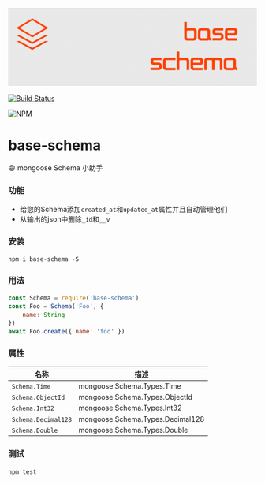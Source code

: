 ![base-schema](art/logo.png)

[![Build Status](https://img.shields.io/travis/ithot-all/base-schema/master.svg?style=flat-square)](https://travis-ci.org/ithot-all/base-schema)

[![NPM](https://nodei.co/npm/base-schema.png?compact=true)](https://npmjs.org/package/base-schema)

# base-schema
:smile: mongoose Schema 小助手

### 功能
- 给您的Schema添加`created_at`和`updated_at`属性并且自动管理他们 
- 从输出的json中删除`_id`和`__v`
  
### 安装 
```
npm i base-schema -S
```

### 用法 
```javascript
const Schema = require('base-schema')
const Foo = Schema('Foo', {
    name: String
})
await Foo.create({ name: 'foo' })
```

### 属性

| 名称                | 描述                             |
| ------------------- | -------------------------------- |
| `Schema.Time`       | mongoose.Schema.Types.Time       |
| `Schema.ObjectId`   | mongoose.Schema.Types.ObjectId   |
| `Schema.Int32`      | mongoose.Schema.Types.Int32      |
| `Schema.Decimal128` | mongoose.Schema.Types.Decimal128 |
| `Schema.Double`     | mongoose.Schema.Types.Double     |

### 测试
```
npm test
```